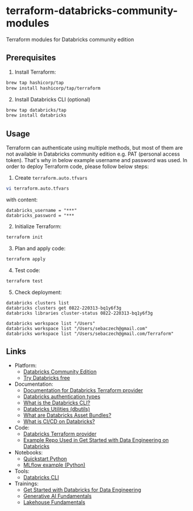 # terraform-databricks-community-modules

Terraform modules for Databricks community edition

## Prerequisites

1. Install Terraform:
```bash
brew tap hashicorp/tap
brew install hashicorp/tap/terraform
```
2. Install Databricks CLI (optional)
```bash
brew tap databricks/tap
brew install databricks
```

## Usage

Terraform can authenticate using multiple methods, but most of them are not available in Databricks community edition e.g. PAT (personal access token). That's why in below example username and password was used. In order to deploy Terraform code, please follow below steps:

1. Create `terraform.auto.tfvars`
```bash
vi terraform.auto.tfvars
```
with content:
```hcl
databricks_username = "***"
databricks_password = "***
```
2. Initialize Terraform:
```bash
terraform init
```
3. Plan and apply code:
```bash
terraform apply
```
4. Test code:
```bash
terraform test
```
5. Check deployment:
```
databricks clusters list
databricks clusters get 0822-220313-bq1y6f3g
databricks libraries cluster-status 0822-220313-bq1y6f3g

databricks workspace list "/Users"
databricks workspace list "/Users/sebaczech@gmail.com"
databricks workspace list "/Users/sebaczech@gmail.com/Terraform"
```

## Links

* Platform:
  * [Databricks Community Edition](https://community.cloud.databricks.com/)
  * [Try Databricks free](https://www.databricks.com/try-databricks)
* Documentation:
  * [Documentation for Databricks Terraform provider](https://docs.databricks.com/en/dev-tools/terraform/index.html)
  * [Databricks authentication types](https://docs.databricks.com/en/dev-tools/auth/index.html#databricks-client-unified-authentication)
  * [What is the Databricks CLI?](https://docs.databricks.com/en/dev-tools/cli/index.html)
  * [Databricks Utilities (dbutils)](https://docs.databricks.com/en/dev-tools/databricks-utils.html)
  * [What are Databricks Asset Bundles?](https://docs.databricks.com/en/dev-tools/bundles/index.html)
  * [What is CI/CD on Databricks?](https://docs.databricks.com/en/dev-tools/ci-cd.html)
* Code:
  * [Databricks Terraform provider](https://registry.terraform.io/providers/databricks/databricks/latest/docs)
  * [Example Repo Used in Get Started with Data Engineering on Databricks](https://github.com/databricks-academy/get-started-with-data-engineering-on-databricks-repo-example)
* Notebooks:
  * [Quickstart Python](https://docs.databricks.com/en/mlflow/quick-start-python.html#)
  * [MLflow example (Python)](https://docs.databricks.com/en/_extras/notebooks/source/mlflow/mlflow-quick-start-python.html)
* Tools:
  * [Databricks CLI](https://docs.databricks.com/en/dev-tools/cli/install.html)
* Trainings:
  * [Get Started with Databricks for Data Engineering](https://customer-academy.databricks.com/learn/course/2469/get-started-with-databricks-for-data-engineering)
  * [Generative AI Fundamentals](https://www.databricks.com/learn/training/generative-ai-fundamentals-accreditation)
  * [Lakehouse Fundamentals](https://www.databricks.com/learn/training/lakehouse-fundamentals-accreditation)

<!-- BEGINNING OF PRE-COMMIT-TERRAFORM DOCS HOOK -->
<!-- END OF PRE-COMMIT-TERRAFORM DOCS HOOK -->
